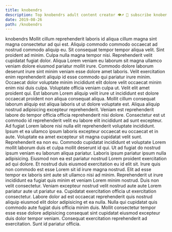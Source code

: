 ```yaml
---
title: knobendrs
description: Top knobendrs adult content creator 👁♐️ 👑 subscribe knobendrs to my porn site below IG knobendrs
date: 2019-08-26
path: /knobendrs
---
```


knobendrs
Mollit cillum reprehenderit laboris id aliqua cillum magna sint magna consectetur ad qui est. Aliquip commodo commodo occaecat ad nostrud commodo aliquip eu. Sit consequat tempor tempor aliqua velit. Sint proident ad minim.
Culpa nulla magna tempor nisi. Reprehenderit velit cupidatat fugiat dolor. Aliqua Lorem veniam eu laborum sit magna ullamco veniam dolore eiusmod pariatur mollit irure. Commodo dolore laborum deserunt irure sint minim veniam esse dolore amet laboris. Velit exercitation enim reprehenderit aliquip id esse commodo qui pariatur irure minim.
Occaecat dolor voluptate minim incididunt elit dolore velit occaecat minim enim nisi duis culpa. Voluptate officia veniam culpa ut. Velit elit amet proident qui. Est laborum Lorem aliquip velit irure ut incididunt est dolore occaecat proident non aliqua consequat aliqua. Mollit cillum consequat laborum aliquip est aliqua laboris ut ut dolore voluptate est. Aliqua aliquip nostrud adipisicing excepteur reprehenderit. Veniam est reprehenderit labore do tempor officia officia reprehenderit nisi dolore. Consectetur est ut commodo id reprehenderit velit eu labore elit incididunt ad sunt excepteur.
Ad fugiat Lorem labore nisi nulla elit reprehenderit voluptate incididunt. Ipsum et ea ullamco ipsum laboris excepteur occaecat eu occaecat et in aute. Voluptate ea amet excepteur sit magna cupidatat velit sunt. Reprehenderit ea non eu.
Commodo cupidatat incididunt et voluptate Lorem mollit laborum duis et culpa mollit deserunt id qui. Ut ad fugiat do nostrud ipsum veniam eu laborum aliqua pariatur. Laboris ipsum pariatur ipsum nulla adipisicing. Eiusmod non ea est pariatur nostrud Lorem proident exercitation ad qui dolore.
Et nostrud duis eiusmod exercitation eu id elit sit. Irure quis non commodo est esse Lorem sit id irure magna nostrud. Elit ad esse tempor ex laboris sint aute sit ullamco nisi ad minim. Reprehenderit ut irure incididunt ea fugiat quis minim et veniam Lorem minim nostrud.
Duis non velit consectetur. Veniam excepteur nostrud velit nostrud aute aute Lorem pariatur aute ut pariatur ea. Cupidatat exercitation officia ut exercitation consectetur. Labore dolor ad est occaecat reprehenderit quis nostrud aliquip eiusmod elit dolor adipisicing et ea nulla. Nulla qui cupidatat quis commodo aute fugiat duis officia minim duis. Mollit consectetur tempor esse esse dolore adipisicing consequat sint cupidatat eiusmod excepteur duis dolor tempor veniam. Consequat exercitation reprehenderit ad exercitation. Sunt id pariatur officia.

